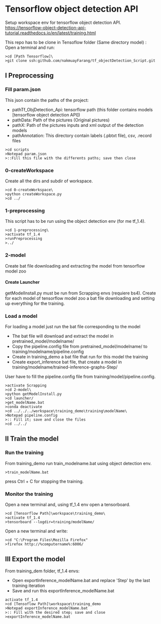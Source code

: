 # Tensorflow object detection API

Setup workspace env for tensorflow object detection API.<br>
https://tensorflow-object-detection-api-tutorial.readthedocs.io/en/latest/training.html

This repo has to be clone in Tensoflow folder (Same directory model) :<br>
Open a terminal and run:

```
>cd [Path Tensorflow]\
>git clone ssh:github.com/nakmuayFarang/tf_objectDetection_Script.git
```

## I Preprocessing

### Fill param.json

This json contain the paths of the project:
- pathTf_ObjDetection_Api: tensorflow path (this folder contains models [tensorflow object detection API])
- pathData: Path of the pictures (Original pictures)
- pathX: Path of the pictures inputs and xml output of the detection models
- pathAnnotation: This directory contain labels (.pbtxt file), csv, .record files

```
>cd scripts
>Notepad param.json
>::Fill this file with the differents paths; save then close
```


### 0-createWorkspace
Create all the dirs and subdir of workspace.


```
>cd 0-createWorkspace\
>python createWorkspace.py
>cd ../
```



### 1-preprocessing

This script has to be run using the object detection env (for me tf_1.4).


```
>cd 1-preprocessing\
>activate tf_1.4
>runPreprocessing
>../
```

### 2-model

Create bat file downloading and extracting the model from tensorflow model zoo


#### Create Launcher

getModelInstall.py must be run from Scrapping envs (requiere bs4).
Create for each model of tensorflow model zoo a bat file downloading and setting up everything for the training.

### Load a model
For loading a model just run the bat file corresponding to the model
- The bat file will download and extract the model in pretrained_model/modelname/
- Copy the pipeline.config file from pretrained_model/modelname/ to training/modelname/pipeline.config
- Create in training_demo a bat file that run for this model the training
- Create export_inference bat file, that create a model in training/modelname/trained-inference-graphs-Step/

User have to fill the pipeline.config file from training/model/pipeline.config.

```
>activate Scrapping
>cd 2-model\
>python getModelInstall.py
>cd launcher/
>get_modelName.bat
>conda deactivate
>cd ../../../workspace\training_demo\training\modelName\
>Notepad pipeline.config
>:: Fill it; save and close the files
>cd ../../
```



## II Train the model


### Run the training
From training_demo run train_modelname.bat using object detection env.

```
>train_modelName.bat
```
press Ctrl + C for stopping the training.


### Monitor the training

Open a new terminal and, using tf_1.4 env open a tensorboard.

```
>cd [Tensorflow Path]\workspace\training_demo\
>activate tf_1.4
>tensorboard --logdir=training/modelName/
```

Open a new terminal and write:
```
>cd "C:\Program Files\Mozilla Firefox"
>firefox http://%computername%:6006/
```

## III Export the model

From training_dem folder, tf_1.4 envs:
- Open exportInference_modelName.bat and replace 'Step' by the last training iteration
- Save and run this exportInference_modelName.bat

``` 
activate tf_1.4
>cd [Tensoflow Path]\workspace\training_demo
>Notepad exportInference_modelName.bat
>:: Fill with the desired step; save and close
>exportInference_modelName.bat
```

